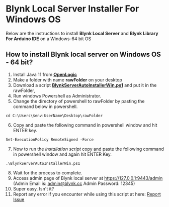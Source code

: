 # Blynk Local Server Installer For Windows OS

Below are the instructions to install **Blynk Local Server** and **Blynk Library For Arduino IDE** on a Windows-64 bit OS


## How to install Blynk local server on Windows OS - 64 bit?
1. Install Java 11 from **[OpenLogic](https://builds.openlogic.com/downloadJDK/openlogic-openjdk-jre/11.0.26+4/openlogic-openjdk-jre-11.0.26+4-windows-x64.msi)**
2. Make a folder with name **rawFolder** on your desktop
3. Download a script **[BlynkServerAutoInstallerWin.ps1](https://raw.githubusercontent.com/msanaullahsahar/Blynk-Local-Server-Auto-Installer-For-Windows-OS/master/BlynkServerAutoInstallerWin.ps1)** and put it in the rawFolder,
4. Run windows Powershell as Administrator.
5. Change the directory of powershell to rawFolder by pasting the command below in powershell.
```
cd C:\Users\$env:UserName\Desktop\rawFolder
```
6. Copy and paste the following command in powershell window and hit ENTER key.

```
Set-ExecutionPolicy RemoteSigned -Force
```
7. Now to run the _installation script_ copy and paste the following command in powershell window and again hit ENTER Key.

```
.\BlynkServerAutoInstallerWin.ps1
```
   
8. Wait for the process to complete.
9. Access admin page of Blynk local server at https://127.0.0.1:9443/admin (Admin Email is: admin@blynk.cc  Admin Password: 12345)
10. Super easy. Isn't it?
11. Report any error if you encounter while using this script at here: [Report Issue](https://github.com/msanaullahsahar/Blynk-Local-Server-Auto-Installer-For-Windows-OS/issues/new)
